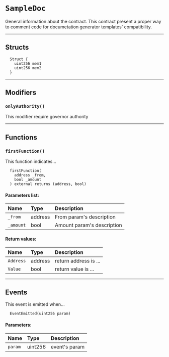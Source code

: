 [SampleDoc]: #SampleDoc
[SampleDoc-onlyAuthority--]: #SampleDoc-onlyAuthority--
[SampleDoc-authority-address]: #SampleDoc-authority-address
[SampleDoc-map-mapping-uint256----address-]: #SampleDoc-map-mapping-uint256----address-
[SampleDoc-firstFunction-address-bool-]: #SampleDoc-firstFunction-address-bool-
[SampleDoc-secondFunction-uint256-mapping-uint256----address--]: #SampleDoc-secondFunction-uint256-mapping-uint256----address--
[SampleDoc-EventEmitted-uint256-]: #SampleDoc-EventEmitted-uint256-
[SampleDoc-Struct]: #SampleDoc-Struct
# `SampleDoc`

General information about the contract. This contract present a proper way to comment code for documetation generator templates' compatibility.

---
## Structs

```solidity
  Struct {
    uint256 mem1
    uint256 mem2
  }
```

---


## Modifiers

### `onlyAuthority()`

This modifier require governor authority



---

## Functions

### `firstFunction()`
  This function indicates...


```solidity
  firstFunction(
    address _from,
    bool _amount
  ) external returns (address, bool)
```
#### Parameters list:

| Name | Type | Description                                                          |
| :--- | :--- | :------------------------------------------------------------------- |
|`_from` | address | From param's description
|`_amount` | bool | Amount param's description




#### Return values:
| Name                           | Type          | Description                                                                  |
| :----------------------------- | :------------ | :--------------------------------------------------------------------------- |
|`Address`| address | return address is ...
|`Value`| bool | return value is ...


---

## Events


This event is emitted when...


```solidity
  EventEmitted(uint256 param)
```
#### Parameters:
| Name                           | Type          | Description                                    |
| :----------------------------- | :------------ | :--------------------------------------------- |
|`param`| uint256 | event's param


